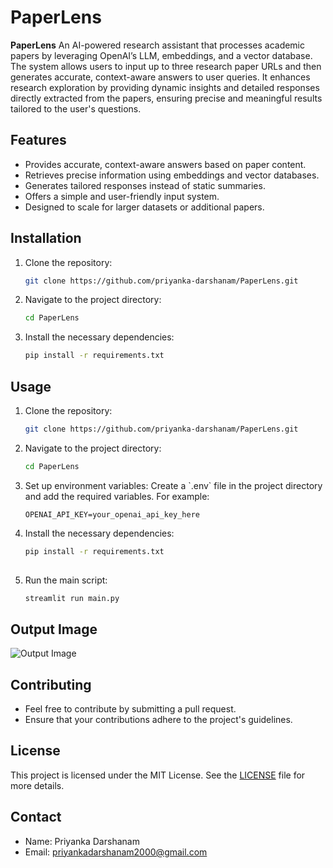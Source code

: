 # PaperLens

**PaperLens** An AI-powered research assistant that processes academic papers by leveraging OpenAI’s LLM, embeddings, and a vector database. The system allows users to input up to three research paper URLs and then generates accurate, context-aware answers to user queries. It enhances research exploration by providing dynamic insights and detailed responses directly extracted from the papers, ensuring precise and meaningful results tailored to the user's questions.

## Features
- Provides accurate, context-aware answers based on paper content.
- Retrieves precise information using embeddings and vector databases.
- Generates tailored responses instead of static summaries.
- Offers a simple and user-friendly input system.
- Designed to scale for larger datasets or additional papers.

## Installation
1. Clone the repository:
   ```bash
   git clone https://github.com/priyanka-darshanam/PaperLens.git
   
2. Navigate to the project directory:
   ```bash
   cd PaperLens
   
3. Install the necessary dependencies:
   ```bash
   pip install -r requirements.txt   
## Usage
1. Clone the repository:
   ````bash
   git clone https://github.com/priyanka-darshanam/PaperLens.git
   
2. Navigate to the project directory:
   ```bash
   cd PaperLens
   
3. Set up environment variables:
   Create a \`.env\` file in the project directory and add the required variables. For example:
   ```plaintext
   OPENAI_API_KEY=your_openai_api_key_here
   
4. Install the necessary dependencies:
   ```bash
   pip install -r requirements.txt
  
5. Run the main script:
   ```bash
   streamlit run main.py

## Output Image

![Output Image](paperlens.png)

## Contributing
- Feel free to contribute by submitting a pull request.
- Ensure that your contributions adhere to the project's guidelines.

## License
This project is licensed under the MIT License. See the [LICENSE](LICENSE) file for more details.

## Contact
- Name: Priyanka Darshanam
- Email: priyankadarshanam2000@gmail.com
